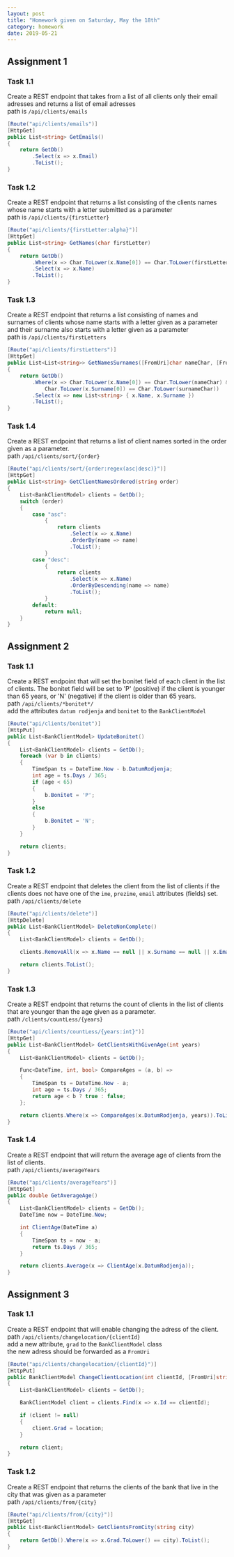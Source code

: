 ```yaml
---
layout: post
title: "Homework given on Saturday, May the 18th"
category: homework
date: 2019-05-21
---
```


## Assignment 1

### Task 1.1

Create a REST endpoint that takes from a list of all clients only their email adresses and returns a list of email adresses  
path is `/api/clients/emails` 

```csharp
[Route("api/clients/emails")]
[HttpGet]
public List<string> GetEmails()
{
    return GetDb()
        .Select(x => x.Email)
        .ToList();
}
```

### Task 1.2

Create a REST endpoint that returns a list consisting of the clients names whose name starts with a letter submitted as a parameter  
path is `/api/clients/{firstLetter}`

```csharp
[Route("api/clients/{firstLetter:alpha}")]
[HttpGet]
public List<string> GetNames(char firstLetter)
{
    return GetDb()
        .Where(x => Char.ToLower(x.Name[0]) == Char.ToLower(firstLetter))
        .Select(x => x.Name)
        .ToList();
}
```

### Task 1.3

Create a REST endpoint that returns a list consisting of names and surnames of clients whose name starts with a letter given as a parameter and their surname also starts with a letter given as a parameter  
path is `/api/clients/firstLetters` 

```csharp
[Route("api/clients/firstLetters")]
[HttpGet]
public List<List<string>> GetNamesSurnames([FromUri]char nameChar, [FromUri]char surnameChar)
{
    return GetDb()
        .Where(x => Char.ToLower(x.Name[0]) == Char.ToLower(nameChar) &&
            Char.ToLower(x.Surname[0]) == Char.ToLower(surnameChar))
        .Select(x => new List<string> { x.Name, x.Surname })
        .ToList();
}
```

### Task 1.4

Create a REST endpoint that returns a list of client names sorted in the order given as a parameter.  
path `/api/clients/sort/{order}`

```csharp
[Route("api/clients/sort/{order:regex(asc|desc)}")]
[HttpGet]
public List<string> GetClientNamesOrdered(string order)
{
    List<BankClientModel> clients = GetDb();
    switch (order)
    {
        case "asc":
            {
                return clients
                    .Select(x => x.Name)
                    .OrderBy(name => name)
                    .ToList();
            }
        case "desc":
            {
                return clients
                    .Select(x => x.Name)
                    .OrderByDescending(name => name)
                    .ToList();
            }
        default:
            return null;
    }
}
```

## Assignment 2

### Task 1.1

Create a REST endpoint that will set the bonitet field of each client in the list of clients. The bonitet field will be set to 'P' (positive)  if the client is younger than 65 years, or 'N' (negative) if the client is older than 65 years.  
path `/api/clients/*bonitet*/`  
add the attributes `datum rodjenja` and `bonitet` to the `BankClientModel`  

```csharp
[Route("api/clients/bonitet")]
[HttpPut]
public List<BankClientModel> UpdateBonitet()
{
    List<BankClientModel> clients = GetDb();
    foreach (var b in clients)
    {
        TimeSpan ts = DateTime.Now - b.DatumRodjenja;
        int age = ts.Days / 365;
        if (age < 65)
        {
            b.Bonitet = 'P';
        }
        else
        {
            b.Bonitet = 'N';
        }
    }

    return clients;
}
```

### Task 1.2

Create a REST endpoint that deletes the client from the list of clients if the clients does not have one of the `ime`, `prezime`, `email` attributes (fields) set.  
path `/api/clients/delete`  

```csharp
[Route("api/clients/delete")]
[HttpDelete]
public List<BankClientModel> DeleteNonComplete()
{
    List<BankClientModel> clients = GetDb();

    clients.RemoveAll(x => x.Name == null || x.Surname == null || x.Email == null);

    return clients.ToList();
}
```

### Task 1.3

Create a REST endpoint that returns the count of clients in the list of clients that are younger than the age given as a parameter.  
path `/clients/countLess/{years}`  

```csharp
[Route("api/clients/countLess/{years:int}")]
[HttpGet]
public List<BankClientModel> GetClientsWithGivenAge(int years)
{
    List<BankClientModel> clients = GetDb();

    Func<DateTime, int, bool> CompareAges = (a, b) =>
    {
        TimeSpan ts = DateTime.Now - a;
        int age = ts.Days / 365;
        return age < b ? true : false;
    };

    return clients.Where(x => CompareAges(x.DatumRodjenja, years)).ToList();
}
```

### Task 1.4

Create a REST endpoint that will return the average age of clients from the list of clients.  
path `/api/clients/averageYears` 

```csharp
[Route("api/clients/averageYears")]
[HttpGet]
public double GetAverageAge()
{
    List<BankClientModel> clients = GetDb();
    DateTime now = DateTime.Now;

    int ClientAge(DateTime a)
    {
        TimeSpan ts = now - a;
        return ts.Days / 365;
    }

    return clients.Average(x => ClientAge(x.DatumRodjenja));
}
```

## Assignment 3

### Task 1.1

Create a REST endpoint that will enable changing the adress of the client.  
path `/api/clients/changelocation/{clientId}`  
add a new attribute, `grad` to the `BankClientModel` class  
the new adress should be forwarded as a `FromUri`

```csharp
[Route("api/clients/changelocation/{clientId}")]
[HttpPut]
public BankClientModel ChangeClientLocation(int clientId, [FromUri]string location)
{
    List<BankClientModel> clients = GetDb();

    BankClientModel client = clients.Find(x => x.Id == clientId);

    if (client != null)
    {
        client.Grad = location;
    }

    return client;
}
```

### Task 1.2

Create a REST endpoint that returns the clients of the bank that live in the city that was given as a parameter  
path `/api/clients/from/{city}`  

```csharp
[Route("api/clients/from/{city}")]
[HttpGet]
public List<BankClientModel> GetClientsFromCity(string city)
{
    return GetDb().Where(x => x.Grad.ToLower() == city).ToList();
}
```
